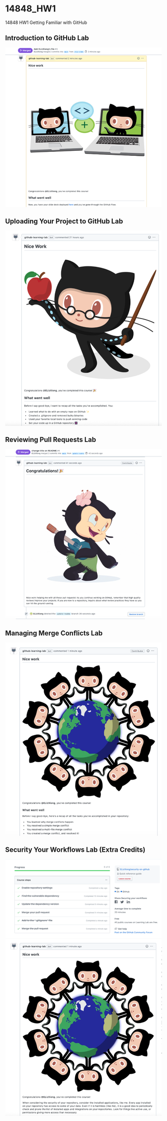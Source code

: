 # 14848_HW1
14848 HW1 Getting Familiar with GitHub 

## Introduction to GitHub Lab
![](Introduction_to_GitHub_Lab.png?raw=true)

## Uploading Your Project to GitHub Lab
![](Uploading_your_project_to_github.png?raw=true)

## Reviewing Pull Requests Lab
![](Reviewing_pull_requests.png?raw=true)

## Managing Merge Conflicts Lab
![](Managing_merge_conflicts.png?raw=true)

## Security Your Workflows Lab (Extra Credits)
![](security_on_github1.png?raw=true)
![](security_on_github.png?raw=true)

